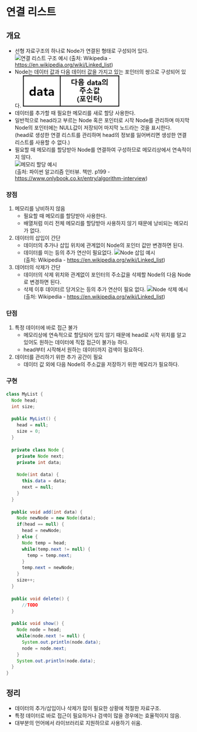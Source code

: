 # 연결 리스트

## 개요
- 선형 자료구조의 하나로 Node가 연결된 형태로 구성되어 있다.
![연결 리스트 구조 예시](https://upload.wikimedia.org/wikipedia/commons/thumb/6/6d/Singly-linked-list.svg/1920px-Singly-linked-list.svg.png)
(출처: Wikipedia - <https://en.wikipedia.org/wiki/Linked_list>)
- Node는 데이터 값과 다음 데이터 값을 가지고 있는 포인터의 쌍으로 구성되어 있다.
![Node 구성 예시](../assets/Linked-list-Node.png)
- 데이터를 추가할 때 필요한 메모리를 새로 할당 사용한다.
- 일반적으로 head라고 부르는 Node 혹은 포인터로 시작 Node를 관리하며 마지막 Node의 포인터에는 NULL값이 저장되어 마지막 노드라는 것을 표시한다.  
(head로 생성한 연결 리스트를 관리하며 head의 정보를 잃어버리면 생성한 연결 리스트를 사용할 수 없다.)
- 필요할 때 메모리를 할당받아 Node를 연결하여 구성하므로 메모리상에서 연속적이지 않다.  
![메모리 할당 예시](https://w.namu.la/s/ef210f7b01f17258cc7060ba5b02e5b4b337bfb282cea34ac6a68c00ca740eea089b57d84f3f618e103bf8e54b2c698e1290d7bb489498073458f06da004e664984fc50b3eb6c93e683fc7652c12b4b19d6bf6da16590b610e777023c87b44f3dd60bc47905350a35f639c704dbd5aca)  
(출처: 파이썬 알고리즘 인터뷰. 책만. p199 - <https://www.onlybook.co.kr/entry/algorithm-interview>)

### 장점
1. 메모리를 낭비하지 않음
    - 필요할 때 메모리를 할당받아 사용한다.
    - 배열처럼 미리 전체 메모리를 할당받아 사용하지 않기 때문에 낭비되는 메모리가 없다.
2. 데이터의 삽입이 간단
    - 데이터의 추가나 삽입 위치에 관계없이 Node의 포인터 값만 변경하면 된다.
    - 데이터를 미는 등의 추가 연산이 필요없다.
    ![Node 삽입 예시](https://upload.wikimedia.org/wikipedia/commons/thumb/4/4b/CPT-LinkedLists-addingnode.svg/474px-CPT-LinkedLists-addingnode.svg.png)  
    (출처: Wikipedia - https://en.wikipedia.org/wiki/Linked_list)
3. 데어터의 삭제가 간단
    - 데이터의 삭제 위치와 관계없이 포인터의 주소값을 삭제할 Node의 다음 Node로 변경하면 된다.
    - 삭제 이후 데이터르 당겨오는 등의 추가 연산이 필요 없다.
    ![Node 삭제 예시](https://upload.wikimedia.org/wikipedia/commons/thumb/d/d4/CPT-LinkedLists-deletingnode.svg/380px-CPT-LinkedLists-deletingnode.svg.png)  
    (출처: Wikipedia - https://en.wikipedia.org/wiki/Linked_list)

### 단점
1. 특정 데이터에 바로 접근 불가
    - 메모리상에 연속적으로 할당되어 있지 않기 때문에 head로 시작 위치를 알고 있어도 원하는 데이터에 직접 접근이 불가능 하다.
    - head부터 시작해서 원하는 데이터까지 검색이 필요하다.
2. 데이터를 관리하기 위한 추가 공간이 필요
    - 데이터 값 외에 다음 Node의 주소값을 저장하기 위한 메모리가 필요하다.

### 구현
```Java
class MyList {
  Node head;
  int size;

  public MyList() {
    head = null;
    size = 0;
  }

  private class Node {
    private Node next;
    private int data;

    Node(int data) {
      this.data = data;
      next = null;
    }
  }

  public void add(int data) {
    Node newNode = new Node(data);
    if(head == null) {
      head = newNode;
    } else {
      Node temp = head;
      while(temp.next != null) {
        temp = temp.next;
      }
      temp.next = newNode;
    }
    size++;
  }

  public void delete() {
      //TODO
  }

  public void show() {
    Node node = head;
    while(node.next != null) {
      System.out.println(node.data);
      node = node.next;
    }
    System.out.println(node.data);
  }
}
```

## 정리
- 데이터의 추가/삽입이나 삭제가 많이 필요한 상황에 적절한 자료구조.
- 특정 데이터로 바로 접근이 필요하거나 검색이 많을 경우에는 효율적이지 않음.
- 대부분의 언어에서 라이브러리로 지원하므로 사용하기 쉬움.
